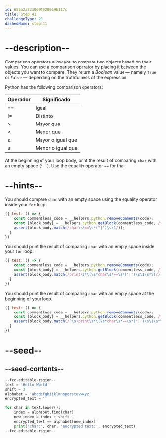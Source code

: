 ```yaml
---
id: 655a2a7210094920069b117c
title: Step 41
challengeType: 20
dashedName: step-41
---
```


# --description--

Comparison operators allow you to compare two objects based on their values. You can use a comparison operator by placing it between the objects you want to compare. They return a *Boolean* value — namely `True` or `False` — depending on the truthfulness of the expression.

Python has the following comparison operators:

<table>
  <thead>
    <tr>
      <th>Operador</th>
      <th>Significado</th>
    </tr>
  </thead>
  <tbody>
    <tr>
      <td>==</td>
      <td>Igual</td>
    </tr>
    <tr>
      <td>!=</td>
      <td>Distinto</td>
    </tr>
    <tr>
      <td>&gt;</td>
      <td>Mayor que</td>
    </tr>
    <tr>
      <td>&lt;</td>
      <td>Menor que</td>
    </tr>
    <tr>
      <td>&ge;</td>
      <td>Mayor o igual que</td>
    </tr>
    <tr>
      <td>&le;</td>
      <td>Menor o igual que</td>
    </tr>
  </tbody>
</table>

At the beginning of your loop body, print the result of comparing `char` with an empty space (`' '`). Use the equality operator `==` for that.

# --hints--

You should compare `char` with an empty space using the equality operator inside your `for` loop.

```js
({ test: () => {
    const commentless_code = __helpers.python.removeComments(code);
    const {block_body} = __helpers.python.getBlock(commentless_code, /for\s+char\s+in\s+text\.lower\s*\(\s*\)\s*/);
    assert(block_body.match(/char\s*==\s*("|')\s\1/));
  }
})
```

You should print the result of comparing `char` with an empty space inside your `for` loop.

```js
({ test: () => {
    const commentless_code = __helpers.python.removeComments(code);
    const {block_body} = __helpers.python.getBlock(commentless_code, /for\s+char\s+in\s+text\.lower\s*\(\s*\)\s*/);
    assert(block_body.match(/print\s*\(\s*char\s*==\s*("|')\s\1\s*\)/));
  }
})
```

You should print the result of comparing `char` with an empty space at the beginning of your loop.

```js
({ test: () => {
    const commentless_code = __helpers.python.removeComments(code);
    const {block_body} = __helpers.python.getBlock(commentless_code, /for\s+char\s+in\s+text\.lower\s*\(\s*\)\s*/);
    assert(block_body.match(/^\s+print\s*\(\s*char\s*==\s*("|')\s\1\s*\)/));
  }
})
```

# --seed--

## --seed-contents--

```py
--fcc-editable-region--
text = 'Hello World'
shift = 3
alphabet = 'abcdefghijklmnopqrstuvwxyz'
encrypted_text = ''

for char in text.lower():
    index = alphabet.find(char)
    new_index = index + shift
    encrypted_text += alphabet[new_index]
    print('char:', char, 'encrypted text:', encrypted_text)
--fcc-editable-region--
```
